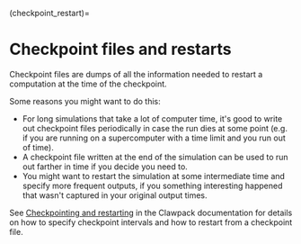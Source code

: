 
(checkpoint_restart)=
# Checkpoint files and restarts

Checkpoint files are dumps of all the information needed to restart a
computation at the time of the checkpoint.

Some reasons you might want to do this:
- For long simulations that take a lot of computer time, 
  it's good to write out checkpoint files periodically in case the run dies
  at some point (e.g. if you are running on a supercomputer with a time
  limit and you run out of time).
- A checkpoint file written at the end of the simulation can be used to run
  out farther in time if you decide you need to.
- You might want to restart the simulation at some intermediate time and
  specify more frequent outputs, if you something interesting happened that
  wasn't captured in your original output times.

See [Checkpointing and restarting](https://www.clawpack.org/restart.html)
in the Clawpack documentation for details on how to specify checkpoint
intervals and how to restart from a checkpoint file.

